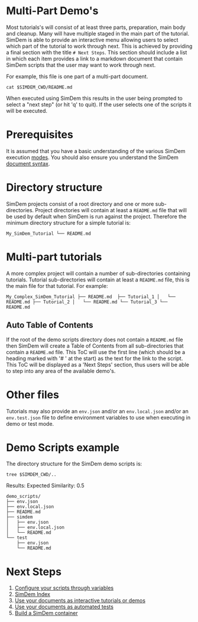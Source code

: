 # Multi-Part Demo's

Most tutorials's will consist of at least three parts, preparation,
main body and cleanup. Many will have multiple staged in the main part
of the tutorial. SimDem is able to provide an interactive menu
allowing users to select which part of the tutorial to work through
next. This is achieved by providing a final section with the title `#
Next Steps`. This section should include a list in which each item
provides a link to a markdown document that contain SimDem scripts
that the user may want to work through next.

For example, this file is one part of a multi-part document.

```
cat $SIMDEM_CWD/README.md
```

When executed using SimDem this results in the user being prompted to
select a "next step" (or hit 'q' to quit). If the user selects one of
the scripts it will be executed.

# Prerequisites

It is assumed that you have a basic understanding of the various
SimDem execution [modes](../modes/README.md). You should also ensure
you understand the SimDem [document syntax](../syntax).

# Directory structure

SimDem projects consist of a root directory and one or more
sub-directories. Project directories will contain at least a
`README.md` file that will be used by default when SimDem is run
against the project. Therefore the minimum directory structure for a
simple tutorial is:

`
My_SimDem_Tutorial
└── README.md 
`

# Multi-part tutorials

A more complex project will contain a number of sub-directories
containing tutorials. Tutorial sub-directories will contain at least a
`README.md` file, this is the main file for that tutorial. For example:

`
My_Complex_SimDem_Tutorial
├── README.md 
├── Tutorial_1
│   └── README.md
├── Tutorial_2
│   └── README.md
└── Tutorial_3
    └── README.md
`

## Auto Table of Contents

If the root of the demo scripts directory does not contain a
`README.md` file then SimDem will create a Table of Contents from all
sub-directories that contain a `README.md` file. This ToC will use the
first line (which should be a heading marked with '# ' at the start)
as the text for the link to the script. This ToC will be displayed as
a 'Next Steps' section, thus users will be able to step into any area
of the available demo's.

# Other files

Tutorials may also provide an `env.json` and/or an `env.local.json`
and/or an `env.test.json` file to define environment variables to use
when executing in demo or test mode.

# Demo Scripts example

The directory structure for the SimDem demo scripts is:

```
tree $SIMDEM_CWD/..
```

Results: Expected Similarity: 0.5

```
demo_scripts/
├── env.json
├── env.local.json
├── README.md
├── simdem
│   ├── env.json
│   ├── env.local.json
│   └── README.md
└── test
    ├── env.json
    └── README.md						
```

# Next Steps

  1. [Configure your scripts through variables](../variables/README.md)
  2. [SimDem Index](../README.md)
  3. [Use your documents as interactive tutorials or demos](../running/README.md)
  4. [Use your documents as automated tests](../test/README.md)
  5. [Build a SimDem container](../building/README.md)
  
  
